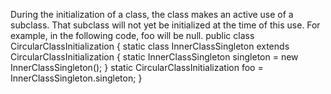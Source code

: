 During the initialization of a class, the class makes an active use of a subclass. That subclass will not yet be initialized at the time of this use. For example, in the following code, foo will be null. public class CircularClassInitialization { static class InnerClassSingleton extends CircularClassInitialization { static InnerClassSingleton singleton = new InnerClassSingleton(); } static CircularClassInitialization foo = InnerClassSingleton.singleton; }